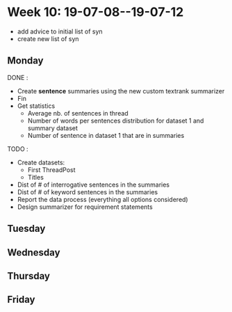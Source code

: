 # Week 10: 19-07-08--19-07-12

- add advice to initial list of syn 
- create new list of syn

## Monday

DONE :

- Create **sentence** summaries using the new custom textrank summarizer
- Fin
- Get statistics
  - Average nb. of sentences in thread
  - Number of words per sentences distribution for dataset 1 and summary dataset
  - Number of sentence in dataset 1 that are in summaries

TODO :

- Create datasets: 
  - First ThreadPost
  - Titles
- Dist of # of interrogative sentences in the summaries
- Dist of # of keyword sentences in the summaries
- Report the data process (everything all options considered)
- Design summarizer for requirement statements

## Tuesday

## Wednesday
  
## Thursday

## Friday
